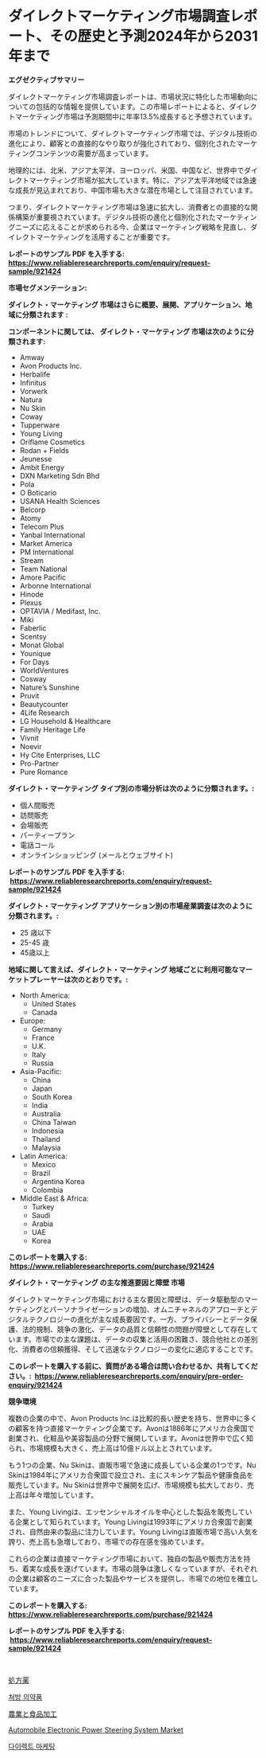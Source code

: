 <p><h1>ダイレクトマーケティング市場調査レポート、その歴史と予測2024年から2031年まで</h1></p><p><strong>エグゼクティブサマリー</strong></p>
<p><p>ダイレクトマーケティング市場調査レポートは、市場状況に特化した市場動向についての包括的な情報を提供しています。この市場レポートによると、ダイレクトマーケティング市場は予測期間中に年率13.5%成長すると予想されています。</p><p>市場のトレンドについて、ダイレクトマーケティング市場では、デジタル技術の進化により、顧客との直接的なやり取りが強化されており、個別化されたマーケティングコンテンツの需要が高まっています。</p><p>地理的には、北米、アジア太平洋、ヨーロッパ、米国、中国など、世界中でダイレクトマーケティング市場が拡大しています。特に、アジア太平洋地域では急速な成長が見込まれており、中国市場も大きな潜在市場として注目されています。</p><p>つまり、ダイレクトマーケティング市場は急速に拡大し、消費者との直接的な関係構築が重要視されています。デジタル技術の進化と個別化されたマーケティングニーズに応えることが求められる今、企業はマーケティング戦略を見直し、ダイレクトマーケティングを活用することが重要です。</p></p>
<p><strong>レポートのサンプル PDF を入手する: <a href="https://www.reliableresearchreports.com/enquiry/request-sample/921424">https://www.reliableresearchreports.com/enquiry/request-sample/921424</a></strong></p>
<p><strong>市場セグメンテーション:</strong></p>
<p><strong> ダイレクト・マーケティング 市場はさらに概要、展開、アプリケーション、地域に分類されます :</strong></p>
<p><strong>コンポーネントに関しては、 ダイレクト・マーケティング 市場は次のように分類されます: &nbsp;</strong></p>
<p><ul><li>Amway</li><li>Avon Products Inc.</li><li>Herbalife</li><li>Infinitus</li><li>Vorwerk</li><li>Natura</li><li>Nu Skin</li><li>Coway</li><li>Tupperware</li><li>Young Living</li><li>Oriflame Cosmetics</li><li>Rodan + Fields</li><li>Jeunesse</li><li>Ambit Energy</li><li>DXN Marketing Sdn Bhd</li><li>Pola</li><li>O Boticario</li><li>USANA Health Sciences</li><li>Belcorp</li><li>Atomy</li><li>Telecom Plus</li><li>Yanbal International</li><li>Market America</li><li>PM International</li><li>Stream</li><li>Team National</li><li>Amore Pacific</li><li>Arbonne International</li><li>Hinode</li><li>Plexus</li><li>OPTAVIA / Medifast, Inc.</li><li>Miki</li><li>Faberlic</li><li>Scentsy</li><li>Monat Global</li><li>Younique</li><li>For Days</li><li>WorldVentures</li><li>Cosway</li><li>Nature’s Sunshine</li><li>Pruvit</li><li>Beautycounter</li><li>4Life Research</li><li>LG Household & Healthcare</li><li>Family Heritage Life</li><li>Vivnit</li><li>Noevir</li><li>Hy Cite Enterprises, LLC</li><li>Pro-Partner</li><li>Pure Romance</li></ul></p>
<p><strong> ダイレクト・マーケティング タイプ別の市場分析は次のように分類されます。:</strong></p>
<p><ul><li>個人間販売</li><li>訪問販売</li><li>会場販売</li><li>パーティープラン</li><li>電話コール</li><li>オンラインショッピング (メールとウェブサイト)</li></ul></p>
<p><strong>レポートのサンプル PDF を入手する: &nbsp;<a href="https://www.reliableresearchreports.com/enquiry/request-sample/921424">https://www.reliableresearchreports.com/enquiry/request-sample/921424</a></strong></p>
<p><strong> ダイレクト・マーケティング アプリケーション別の市場産業調査は次のように分類されます。:</strong></p>
<p><ul><li>25 歳以下</li><li>25-45 歳</li><li>45歳以上</li></ul></p>
<p><strong>地域に関して言えば、ダイレクト・マーケティング 地域ごとに利用可能なマーケットプレーヤーは次のとおりです。:</strong></p>
<p><ul>
    <li>
        North America:
        <ul>
            <li>United States</li>
            <li>Canada</li>
        </ul>
    </li>
    <li>
        Europe:
        <ul>
            <li>Germany</li>
            <li>France</li>
            <li>U.K.</li>
            <li>Italy</li>
            <li>Russia</li>
        </ul>
    </li>
    <li>
        Asia-Pacific:
        <ul>
            <li>China</li>
            <li>Japan</li>
            <li>South Korea</li>
            <li>India</li>
            <li>Australia</li>
            <li>China Taiwan</li>
            <li>Indonesia</li>
            <li>Thailand</li>
            <li>Malaysia</li>
        </ul>
    </li>
    <li>
        Latin America:
        <ul>
            <li>Mexico</li>
            <li>Brazil</li>
            <li>Argentina Korea</li>
            <li>Colombia</li>
        </ul>
    </li>
    <li>
        Middle East & Africa:
        <ul>
            <li>Turkey</li>
            <li>Saudi</li>
            <li>Arabia</li>
            <li>UAE</li>
            <li>Korea</li>
        </ul>
    </li>
    </ul></p>
<p><strong>このレポートを購入する: &nbsp;<a href="https://www.reliableresearchreports.com/purchase/921424">https://www.reliableresearchreports.com/purchase/921424</a></strong></p>
<p><strong>ダイレクト・マーケティング の主な推進要因と障壁 市場</strong></p>
<p><p>ダイレクトマーケティング市場における主な要因と障壁は、データ駆動型のマーケティングとパーソナライゼーションの増加、オムニチャネルのアプローチとデジタルテクノロジーの進化が主な成長要因です。一方、プライバシーとデータ保護、法的規制、競争の激化、データの品質と信頼性の問題が障壁として存在しています。市場での主な課題は、データの収集と活用の困難さ、競合他社との差別化、消費者の信頼獲得、そして迅速なテクノロジーの変化に適応することです。</p></p>
<p><strong>このレポートを購入する前に、質問がある場合は問い合わせるか、共有してください。:&nbsp; <a href="https://www.reliableresearchreports.com/enquiry/pre-order-enquiry/921424">https://www.reliableresearchreports.com/enquiry/pre-order-enquiry/921424</a></strong></p>
<p><strong>競争環境</strong></p>
<p><p>複数の企業の中で、Avon Products Inc.は比較的長い歴史を持ち、世界中に多くの顧客を持つ直接マーケティング企業です。Avonは1886年にアメリカ合衆国で創業され、化粧品や美容製品の分野で展開しています。Avonは世界中で広く知られ、市場規模も大きく、売上高は10億ドル以上とされています。</p><p>もう1つの企業、Nu Skinは、直販市場で急速に成長している企業の1つです。Nu Skinは1984年にアメリカ合衆国で設立され、主にスキンケア製品や健康食品を販売しています。Nu Skinは世界中で展開を広げ、市場規模も拡大しており、売上高は年々増加しています。</p><p>また、Young Livingは、エッセンシャルオイルを中心とした製品を販売している企業として知られています。Young Livingは1993年にアメリカ合衆国で創業され、自然由来の製品に注力しています。Young Livingは直販市場で高い人気を誇り、売上高も急増しており、市場での存在感を強めています。</p><p>これらの企業は直接マーケティング市場において、独自の製品や販売方法を持ち、着実な成長を遂げています。市場の競争は激しくなっていますが、それぞれの企業は顧客のニーズに合った製品やサービスを提供し、市場での地位を確立しています。</p></p>
<p><strong>このレポートを購入する: &nbsp; <a href="https://www.reliableresearchreports.com/purchase/921424">https://www.reliableresearchreports.com/purchase/921424</a></strong></p>
<p><strong>レポートのサンプル PDF を入手する: &nbsp;<a href="https://www.reliableresearchreports.com/enquiry/request-sample/921424">https://www.reliableresearchreports.com/enquiry/request-sample/921424</a></strong><strong></strong></p>
<p>&nbsp;</p>
<p><p><a href="https://github.com/lababdou/Market-Research-Report-List-2/blob/main/5943335182164.md">処方薬</a></p><p><a href="https://github.com/laholand/Market-Research-Report-List-2/blob/main/1221427182159.md">처방 의약품</a></p><p><a href="https://github.com/mohamedbakry57/Market-Research-Report-List-2/blob/main/6779990182163.md">農業と食品加工</a></p><p><a href="https://issuu.com/reportprime-2/docs/automobile-electronic-power-steering-system-market">Automobile Electronic Power Steering System Market</a></p><p><a href="https://github.com/sougarounis/Market-Research-Report-List-2/blob/main/2791957182160.md">다이렉트 마케팅</a></p></p>
